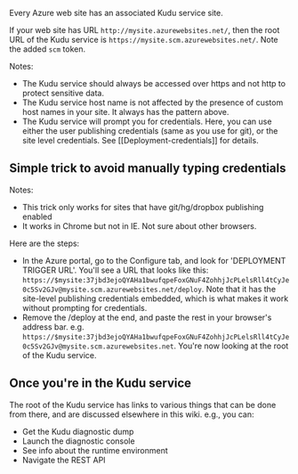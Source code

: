 Every Azure web site has an associated Kudu service site.

If your web site has URL `http://mysite.azurewebsites.net/`, then the root URL of the Kudu service is `https://mysite.scm.azurewebsites.net/`. Note the added `scm` token.

Notes:

- The Kudu service should always be accessed over https and not http to protect sensitive data.
- The Kudu service host name is not affected by the presence of custom host names in your site. It always has the pattern above.
- The Kudu service will prompt you for credentials. Here, you can use either the user publishing credentials (same as you use for git), or the site level credentials. See [[Deployment-credentials]] for details.

## Simple trick to avoid manually typing credentials

Notes:

- This trick only works for sites that have git/hg/dropbox publishing enabled
- It works in Chrome but not in IE. Not sure about other browsers.

Here are the steps:

- In the Azure portal, go to the Configure tab, and look for 'DEPLOYMENT TRIGGER URL'. You'll see a URL that looks like this: `https://$mysite:37jbd3ejoQYAHa1bwufqpeFoxGNuF4ZohhjJcPLelsRll4tCyJe0c5Sv2GJv@mysite.scm.azurewebsites.net/deploy`. Note that it has the site-level publishing credentials embedded, which is what makes it work without prompting for credentials.
- Remove the /deploy at the end, and paste the rest in your browser's address bar. e.g. `https://$mysite:37jbd3ejoQYAHa1bwufqpeFoxGNuF4ZohhjJcPLelsRll4tCyJe0c5Sv2GJv@mysite.scm.azurewebsites.net`. You're now looking at the root of the Kudu service.

## Once you're in the Kudu service

The root of the Kudu service has links to various things that can be done from there, and are discussed elsewhere in this wiki. e.g., you can:

- Get the Kudu diagnostic dump
- Launch the diagnostic console
- See info about the runtime environment
- Navigate the REST API